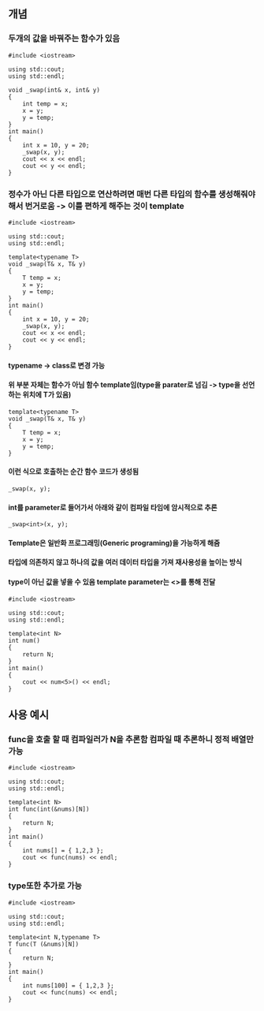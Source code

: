 ##  개념
### 두개의 값을 바꿔주는 함수가 있음
```
#include <iostream>

using std::cout;
using std::endl;

void _swap(int& x, int& y)
{
	int temp = x;
	x = y;
	y = temp;
}
int main() 
{
	int x = 10, y = 20;
	_swap(x, y);
	cout << x << endl;
	cout << y << endl;
}

```
### 정수가 아닌 다른 타입으로 연산하려면 매번 다른 타입의 함수를 생성해줘야 해서 번거로움 -> 이를 편하게 해주는 것이 template
```
#include <iostream>

using std::cout;
using std::endl;

template<typename T>
void _swap(T& x, T& y)
{
	T temp = x;
	x = y;
	y = temp;
}
int main() 
{
	int x = 10, y = 20;
	_swap(x, y);
	cout << x << endl;
	cout << y << endl;
}
```
#### typename -> class로 변경 가능

#### 위 부분 자체는 함수가 아님 함수 template임(type을 parater로 넘김 -> type을 선언하는 위치에 T가 있음)
```
template<typename T>
void _swap(T& x, T& y)
{
	T temp = x;
	x = y;
	y = temp;
}
```

#### 이런 식으로 호출하는 순간 함수 코드가 생성됨
```
_swap(x, y);
```

#### int를 parameter로 들어가서 아래와 같이 컴파일 타임에 암시적으로 추론 
```
_swap<int>(x, y);
```

#### Template은 일반화 프로그래밍(Generic programing)을 가능하게 해줌
#### 타입에 의존하지 않고 하나의 값을 여러 데이터 타입을 가져 재사용성을 높이는 방식

#### type이 아닌 값을 넣을 수 있음 template parameter는 <>를 통해 전달
```
#include <iostream>

using std::cout;
using std::endl;

template<int N>
int num()
{
	return N;
}
int main() 
{
	cout << num<5>() << endl;
}

```

##  사용 예시
### func을 호출 할 때  컴파일러가 N을 추론함 컴파일 때 추론하니 정적 배열만 가능
```
#include <iostream>

using std::cout;
using std::endl;

template<int N>
int func(int(&nums)[N])
{
	return N;
}
int main() 
{
	int nums[] = { 1,2,3 };
	cout << func(nums) << endl;
}
```

### type또한 추가로 가능
```
#include <iostream>

using std::cout;
using std::endl;

template<int N,typename T>
T func(T (&nums)[N])
{
	return N;
}
int main() 
{
	int nums[100] = { 1,2,3 };
	cout << func(nums) << endl;
}
```


